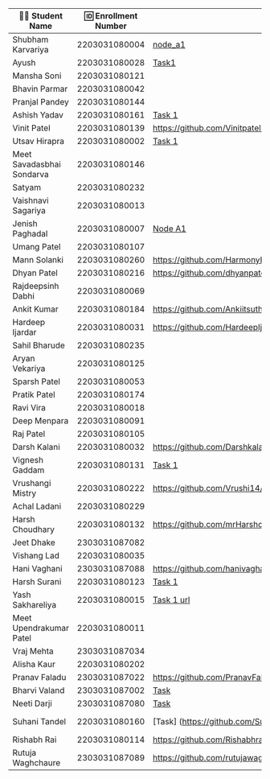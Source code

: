 | 👩‍🎓 Student Name | 🆔 Enrollment Number | Task 1 URL | GitHub Repo |
|-----------------|-------------------|------------|-------------|
| Shubham Karvariya | 2203031080004 | [node_a1](https://github.com/5hubhm/NodeJS101/blob/main/node_a1.js)|[Github](https://github.com/5hubhm/NodeJS101)|
| Ayush | 2203031080028 |[Task1](https://github.com/ayushvadodariya/NodeJS101/blob/main/node_a1.js) | [Github](https://github.com/ayushvadodariya/NodeJS101) |
| Mansha Soni | 2203031080121 | | |
| Bhavin Parmar | 2203031080042 | | |
| Pranjal Pandey | 2203031080144 | | |
| Ashish Yadav | 2203031080161 | [Task 1](https://github.com/AshishIT611/NodeJS101/blob/main/node_a1.js) | [GitHub](https://github.com/AshishIT611/NodeJS101) |
| Vinit Patel | 2203031080139 |https://github.com/Vinitpatel28/NodeJS101/blob/main/node_a1.js |https://github.com/Vinitpatel28/NodeJS101 |
| Utsav Hirapra | 2203031080002 |[Task 1](https://github.com/utsav1213/Backend_learning/blob/main/NodeJS101/node_a1.js) |[GitHub](https://github.com/utsav1213/Backend_learning) |
| Meet Savadasbhai Sondarva | 2203031080146 | | |
| Satyam | 2203031080232 | | |
| Vaishnavi Sagariya | 2203031080013 | | |
| Jenish Paghadal | 2203031080007 | [Node A1](https://github.com/ItsJESH/NodeJS101/blob/main/node_a1.js) | [GitHub](https://github.com/ItsJESH/NodeJS101/) |
| Umang Patel | 2203031080107 | | |
| Mann Solanki | 2203031080260 |https://github.com/HarmonyHacker/NodeJS101/blob/main/node_a1.js |https://github.com/HarmonyHacker/NodeJS101 |
| Dhyan Patel | 2203031080216 |https://github.com/dhyanpatel3/NodeJS101/blob/main/node_a1.js |https://github.com/dhyanpatel3/NodeJS101 |
| Rajdeepsinh Dabhi | 2203031080069 | | |
| Ankit Kumar | 2203031080184 |https://github.com/Ankiitsuthar/NodeJS101/blob/main/node_a1.js | https://github.com/Ankiitsuthar/NodeJS101|
| Hardeep Ijardar | 2203031080031 | https://github.com/HardeepIjardar/NodeJS101/blob/main/node_a1.js | https://github.com/HardeepIjardar/NodeJS101 |
| Sahil Bharude | 2203031080235 | | |
| Aryan Vekariya | 2203031080125 | | |
| Sparsh Patel | 2203031080053 | | |
| Pratik Patel | 2203031080174 | | |
| Ravi Vira | 2203031080018 | | |
| Deep Menpara | 2203031080091 | | |
| Raj Patel | 2203031080105 | | |
| Darsh Kalani | 2203031080032 | https://github.com/Darshkalani28/NodeJS101/blob/node-q1/index.js | https://github.com/Darshkalani28/NodeJS101 |
| Vignesh Gaddam | 2203031080131 |[Task 1](https://github.com/mrvigneshgaddam/NodeJS101/blob/main/node_a1.js) |[GitHub](https://github.com/mrvigneshgaddam/NodeJS101)|
| Vrushangi Mistry | 2203031080222 |https://github.com/Vrushi14/NodeJS101/blob/main/node_a1.js | https://github.com/Vrushi14|
| Achal Ladani | 2203031080229 | | |
| Harsh Choudhary | 2203031080132 |https://github.com/mrHarshchoudhary/NodeJS101/blob/main/node_a1.js | https://github.com/mrHarshchoudhary/NodeJS101|
| Jeet Dhake | 2303031087082 | | |
| Vishang Lad | 2203031080035 | | |
| Hani Vaghani | 2303031087088 |https://github.com/hanivaghani/NodeJS101/blob/main/node_a1.js|https://github.com/hanivaghani/NodeJS101|
| Harsh Surani | 2203031080123 | [Task 1](https://github.com/suraniharsh/NodeJS101/blob/main/node_a1.js) | [Github](https://github.com/suraniharsh/NodeJS101) |
| Yash Sakhareliya | 2203031080015 |[Task 1 url](https://github.com/YashSakhareliya/Backend_Task/blob/main/main.js) |[Github](https://github.com/yashSakhareliya/Backend_Task) |
| Meet Upendrakumar Patel | 2203031080011 | | |
| Vraj Mehta | 2303031087034 | | |
| Alisha Kaur | 2203031080202 | | |
| Pranav Faladu | 2303031087022 |https://github.com/PranavFaladu/NODEJS101/blob/main/index.js|https://github.com/PranavFaladu?tab=repositories|
| Bharvi Valand | 2303031087002 |[Task](https://github.com/bharvivaland/NodeJS101/blob/main/node_a1.js)|[Github](https://github.com/bharvivaland/NodeJS101.git)|
| Neeti Darji | 2303031087080 |[Task](https://github.com/Neetidarji/NodeJS101/blob/main/node_a1.js) |[Github Repo](https://github.com/Neetidarji/NodeJS101) |
| Suhani Tandel | 2203031080160 | [Task] (https://github.com/SuhaniTandel/NodeJS101/blob/main/index.js)|[Github] https://github.com/SuhaniTandel/NodeJS101|
| Rishabh Rai | 2203031080114 |https://github.com/Rishabhrai29/node-q1/blob/main/node_a1.js |https://github.com/Rishabhrai29/NodeJS101 |
| Rutuja Waghchaure | 2303031087089 |https://github.com/rutujawaghchaure/NodeJS101/blob/main/node_a1.js|https://github.com/rutujawaghchaure/NodeJS101|
